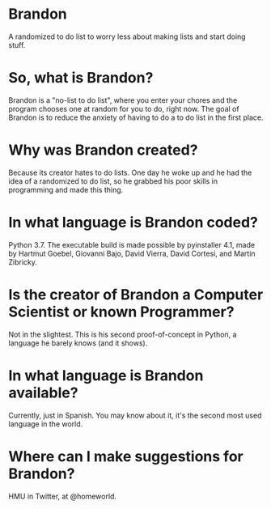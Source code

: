 # Brandon
A randomized to do list to worry less about making lists and start doing stuff.

# So, what is Brandon?
Brandon is a "no-list to do list", where you enter your chores and the program chooses one at random for you to do, right now.
The goal of Brandon is to reduce the anxiety of having to do a to do list in the first place.

# Why was Brandon created?
Because its creator hates to do lists. One day he woke up and he had the idea of a randomized to do list, so he grabbed his poor skills in programming and made this thing.

# In what language is Brandon coded?
Python 3.7. The executable build is made possible by pyinstaller 4.1, made by Hartmut Goebel, Giovanni Bajo, David Vierra, David Cortesi, and Martin Zibricky.

# Is the creator of Brandon a Computer Scientist or known Programmer?
Not in the slightest. This is his second proof-of-concept in Python, a language he barely knows (and it shows).

# In what language is Brandon available?
Currently, just in Spanish. You may know about it, it's the second most used language in the world.

# Where can I make suggestions for Brandon?
HMU in Twitter, at @homeworld.
